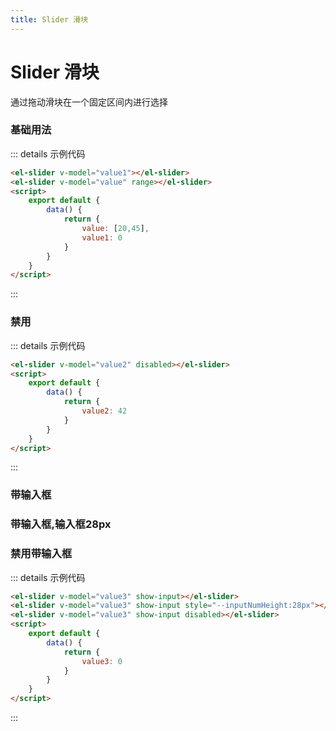 ```yaml
---
title: Slider 滑块
---
```


# Slider 滑块

通过拖动滑块在一个固定区间内进行选择

### 基础用法

<div class="m-block">
    <el-slider v-model="value1"></el-slider>
    <el-slider v-model="value" range></el-slider>
</div>

::: details 示例代码

```html
<el-slider v-model="value1"></el-slider>
<el-slider v-model="value" range></el-slider>
<script>
    export default {
        data() {
            return {
                value: [20,45],
                value1: 0
            }
        }
    }
</script>
```

:::

### 禁用

<div class="m-block">
    <el-slider v-model="value2" disabled></el-slider>
</div>

::: details 示例代码

```html
<el-slider v-model="value2" disabled></el-slider>
<script>
    export default {
        data() {
            return {
                value2: 42
            }
        }
    }
</script>
```

:::

### 带输入框

<div class="m-block">
    <el-slider v-model="value3" show-input></el-slider>
</div>

### 带输入框,输入框28px

<div class="m-block">
    <el-slider v-model="value3" show-input style="--inputNumHeight:28px"></el-slider>
</div>

### 禁用带输入框

<div class="m-block">
    <el-slider v-model="value3" show-input disabled></el-slider>
</div>

::: details 示例代码

```html
<el-slider v-model="value3" show-input></el-slider>
<el-slider v-model="value3" show-input style="--inputNumHeight:28px"></el-slider>
<el-slider v-model="value3" show-input disabled></el-slider>
<script>
    export default {
        data() {
            return {
                value3: 0
            }
        }
    }
</script>
```

:::

<script>
export default {
    data() {
        return {
            value: [20,45],
            value1: 0,
            value2: 42,
            value3: 0
        }
    }
}
</script>

<div>
    <contributor :maintainer="['rp']" :members="['rp', 'agua', 'zxl', 'wt']"></contributor>
</div>
